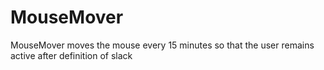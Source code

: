 # MouseMover
MouseMover moves the mouse every 15 minutes so that the user remains active after definition of slack
